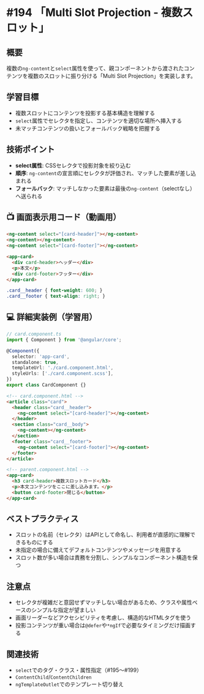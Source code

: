 # #194 「Multi Slot Projection - 複数スロット」

## 概要
複数の`ng-content`と`select`属性を使って、親コンポーネントから渡されたコンテンツを複数のスロットに振り分ける「Multi Slot Projection」を実装します。

## 学習目標
- 複数スロットにコンテンツを投影する基本構造を理解する
- `select`属性でセレクタを指定し、コンテンツを適切な場所へ挿入する
- 未マッチコンテンツの扱いとフォールバック戦略を把握する

## 技術ポイント
- **select属性**: CSSセレクタで投影対象を絞り込む
- **順序**: `ng-content`の宣言順にセレクタが評価され、マッチした要素が差し込まれる
- **フォールバック**: マッチしなかった要素は最後の`ng-content`（selectなし）へ送られる

## 📺 画面表示用コード（動画用）

```html
<ng-content select="[card-header]"></ng-content>
<ng-content></ng-content>
<ng-content select="[card-footer]"></ng-content>
```

```html
<app-card>
  <div card-header>ヘッダー</div>
  <p>本文</p>
  <div card-footer>フッター</div>
</app-card>
```

```scss
.card__header { font-weight: 600; }
.card__footer { text-align: right; }
```

## 💻 詳細実装例（学習用）
```typescript
// card.component.ts
import { Component } from '@angular/core';

@Component({
  selector: 'app-card',
  standalone: true,
  templateUrl: './card.component.html',
  styleUrls: ['./card.component.scss'],
})
export class CardComponent {}
```

```html
<!-- card.component.html -->
<article class="card">
  <header class="card__header">
    <ng-content select="[card-header]"></ng-content>
  </header>
  <section class="card__body">
    <ng-content></ng-content>
  </section>
  <footer class="card__footer">
    <ng-content select="[card-footer]"></ng-content>
  </footer>
</article>
```

```html
<!-- parent.component.html -->
<app-card>
  <h3 card-header>複数スロットカード</h3>
  <p>本文コンテンツをここに差し込みます。</p>
  <button card-footer>閉じる</button>
</app-card>
```

## ベストプラクティス
- スロットの名前（セレクタ）はAPIとして命名し、利用者が直感的に理解できるものにする
- 未指定の場合に備えてデフォルトコンテンツやメッセージを用意する
- スロット数が多い場合は責務を分割し、シンプルなコンポーネント構造を保つ

## 注意点
- セレクタが複雑だと意図せずマッチしない場合があるため、クラスや属性ベースのシンプルな指定が望ましい
- 画面リーダーなどアクセシビリティを考慮し、構造的なHTMLタグを使う
- 投影コンテンツが重い場合は`@defer`や`*ngIf`で必要なタイミングだけ描画する

## 関連技術
- `select`でのタグ・クラス・属性指定（#195〜#199）
- `ContentChild`/`ContentChildren`
- `ngTemplateOutlet`でのテンプレート切り替え


